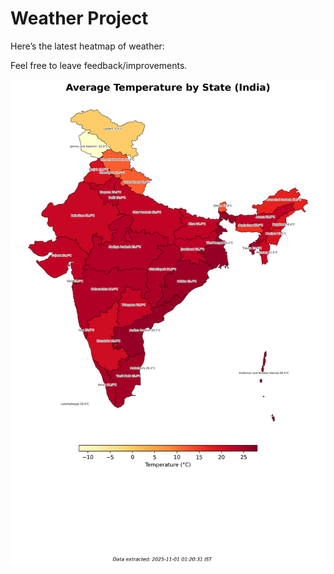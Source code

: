 # Weather Project

Here’s the latest heatmap of weather:

Feel free to leave feedback/improvements.

![India Heatmap](docs/assets/india_heatmap.png?v=051309)
